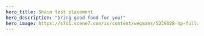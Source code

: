 ```yaml
---
hero_title: Shaun test placement
hero_description: "bring good food for you!"
hero_image: https://s7d1.scene7.com/is/content/wegmans/5239028-hp-fullwidth-sections-holidaymenus-2-mp4
---
```

